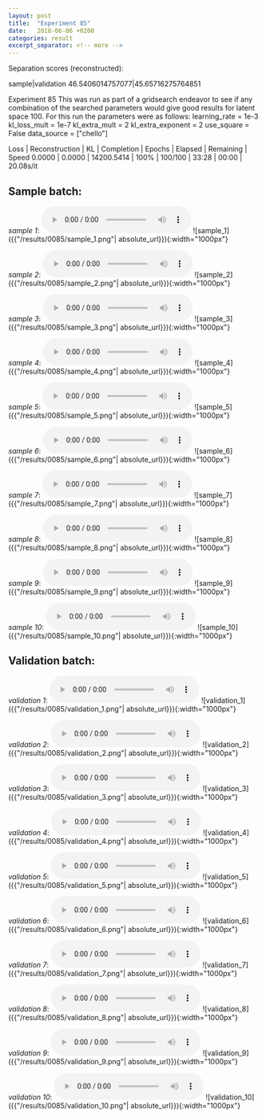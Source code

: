 ```yaml
---
layout: post
title:  "Experiment 85"
date:   2018-06-06 +0200
categories: result
excerpt_separator: <!-- more -->
---
```

Separation scores (reconstructed):

sample|validation
46.5406014757077|45.65716275764851<!-- more -->

Experiment 85
This was run as part of a gridsearch endeavor to see if any combination of the searched parameters would give good results for latent space 100.
For this run the parameters were as follows:
learning_rate = 1e-3
kl_loss_mult = 1e-7
kl_extra_mult = 2
kl_extra_exponent = 2
use_square = False
data_source = ["chello"]

Loss | Reconstruction | KL | Completion | Epochs | Elapsed | Remaining | Speed
0.0000 | 0.0000 | 14200.5414 | 100% | 100/100 | 33:28 | 00:00 | 20.08s/it

## **Sample batch**:
_sample 1_:
<audio src="/ResultsOverview/results/0085/sample_1.wav" controls preload></audio>
![sample_1]({{"/results/0085/sample_1.png"| absolute_url}}){:width="1000px"}

_sample 2_:
<audio src="/ResultsOverview/results/0085/sample_2.wav" controls preload></audio>
![sample_2]({{"/results/0085/sample_2.png"| absolute_url}}){:width="1000px"}

_sample 3_:
<audio src="/ResultsOverview/results/0085/sample_3.wav" controls preload></audio>
![sample_3]({{"/results/0085/sample_3.png"| absolute_url}}){:width="1000px"}

_sample 4_:
<audio src="/ResultsOverview/results/0085/sample_4.wav" controls preload></audio>
![sample_4]({{"/results/0085/sample_4.png"| absolute_url}}){:width="1000px"}

_sample 5_:
<audio src="/ResultsOverview/results/0085/sample_5.wav" controls preload></audio>
![sample_5]({{"/results/0085/sample_5.png"| absolute_url}}){:width="1000px"}

_sample 6_:
<audio src="/ResultsOverview/results/0085/sample_6.wav" controls preload></audio>
![sample_6]({{"/results/0085/sample_6.png"| absolute_url}}){:width="1000px"}

_sample 7_:
<audio src="/ResultsOverview/results/0085/sample_7.wav" controls preload></audio>
![sample_7]({{"/results/0085/sample_7.png"| absolute_url}}){:width="1000px"}

_sample 8_:
<audio src="/ResultsOverview/results/0085/sample_8.wav" controls preload></audio>
![sample_8]({{"/results/0085/sample_8.png"| absolute_url}}){:width="1000px"}

_sample 9_:
<audio src="/ResultsOverview/results/0085/sample_9.wav" controls preload></audio>
![sample_9]({{"/results/0085/sample_9.png"| absolute_url}}){:width="1000px"}

_sample 10_:
<audio src="/ResultsOverview/results/0085/sample_10.wav" controls preload></audio>
![sample_10]({{"/results/0085/sample_10.png"| absolute_url}}){:width="1000px"}

## **Validation batch**:
_validation 1_:
<audio src="/ResultsOverview/results/0085/validation_1.wav" controls preload></audio>
![validation_1]({{"/results/0085/validation_1.png"| absolute_url}}){:width="1000px"}

_validation 2_:
<audio src="/ResultsOverview/results/0085/validation_2.wav" controls preload></audio>
![validation_2]({{"/results/0085/validation_2.png"| absolute_url}}){:width="1000px"}

_validation 3_:
<audio src="/ResultsOverview/results/0085/validation_3.wav" controls preload></audio>
![validation_3]({{"/results/0085/validation_3.png"| absolute_url}}){:width="1000px"}

_validation 4_:
<audio src="/ResultsOverview/results/0085/validation_4.wav" controls preload></audio>
![validation_4]({{"/results/0085/validation_4.png"| absolute_url}}){:width="1000px"}

_validation 5_:
<audio src="/ResultsOverview/results/0085/validation_5.wav" controls preload></audio>
![validation_5]({{"/results/0085/validation_5.png"| absolute_url}}){:width="1000px"}

_validation 6_:
<audio src="/ResultsOverview/results/0085/validation_6.wav" controls preload></audio>
![validation_6]({{"/results/0085/validation_6.png"| absolute_url}}){:width="1000px"}

_validation 7_:
<audio src="/ResultsOverview/results/0085/validation_7.wav" controls preload></audio>
![validation_7]({{"/results/0085/validation_7.png"| absolute_url}}){:width="1000px"}

_validation 8_:
<audio src="/ResultsOverview/results/0085/validation_8.wav" controls preload></audio>
![validation_8]({{"/results/0085/validation_8.png"| absolute_url}}){:width="1000px"}

_validation 9_:
<audio src="/ResultsOverview/results/0085/validation_9.wav" controls preload></audio>
![validation_9]({{"/results/0085/validation_9.png"| absolute_url}}){:width="1000px"}

_validation 10_:
<audio src="/ResultsOverview/results/0085/validation_10.wav" controls preload></audio>
![validation_10]({{"/results/0085/validation_10.png"| absolute_url}}){:width="1000px"}
